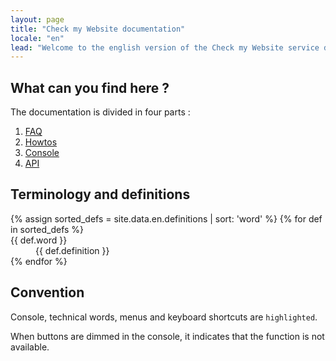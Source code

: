 ```yaml
---
layout: page
title: "Check my Website documentation"
locale: "en"
lead: "Welcome to the english version of the Check my Website service documentation."
---
```


## What can you find here ?

The documentation is divided in four parts : 

1. [FAQ](/en/faq/)
2. [Howtos](en/howtos)
3. [Console](/en/console)
4. [API](API)

## Terminology and definitions

<dl>
{% assign sorted_defs = site.data.en.definitions | sort: 'word' %}
{% for def in sorted_defs %}
  <dt id="{{ def.word | replace:' ','-' | downcase }}">{{ def.word }}</dt>
  <dd>{{ def.definition }}</dd>
{% endfor %}
</dl>

## Convention

Console, technical words, menus and keyboard shortcuts are `highlighted`.

When buttons are dimmed in the console, it indicates that the function is not available.